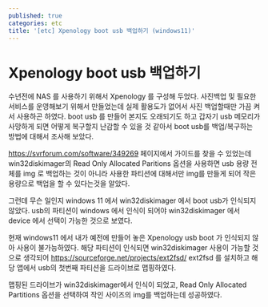 ```yaml
---
published: true
categories: etc
title: '[etc] Xpenology boot usb 백업하기 (windows11)'
---
```

# Xpenology boot usb 백업하기
수년전에 NAS 를 사용하기 위해서 Xpenology 를 구성해 두었다. 사진백업 및 필요한 서비스를 운영해보기 위해서 만들었는데 실제 활용도가 없어서 사진 백업할때만 가끔 켜서 사용하곤 하였다.
boot usb 를 만들어 본지도 오래되기도 하고 갑자기 usb 메모리가 사망하게 되면 어떻게 복구할지 난감할 수 있을 것 같아서 boot usb를 백업/복구하는 방법에 대해서 조사해 보았다.

https://svrforum.com/software/349269 페이지에서 가이드를 찾을 수 있었는데 win32diskimager의 Read Only Allocated Paritions 옵션을 사용하면 usb 용량 전체를 img 로 백업하는 것이 아니라 사용한 파티션에 대해서만 img를 만들게 되어 작은 용량으로 백업을 할 수 있다는것을 알았다.

그런데 무슨 일인지 windows 11 에서 win32diskimager 에서 boot usb가 인식되지 않았다. usb의 파티션이 windows 에서 인식이 되어야 win32diskimager 에서 device 에서 선택이 가능한 것으로 보였다.

현재 windows11 에서 내가 예전에 만들어 놓은 Xpenology usb boot 가 인식되지 않아 사용이 불가능하였다.
해당 파티션이 인식되면 win32diskimager 사용이 가능할 것으로 생각되어 https://sourceforge.net/projects/ext2fsd/ ext2fsd 를 설치하고 해당 앱에서 usb의 첫번째 파티션을 드라이브로 맵핑하였다.

맵핑된 드라이브가 win32diskimager에서 인식이 되었고, Read Only Allocated Partitions 옵션을 선택하여 작인 사이즈의 img를 백업하는데 성공하였다.
